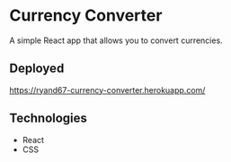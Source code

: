 # Currency Converter

A simple React app that allows you to convert currencies.

## Deployed

https://ryand67-currency-converter.herokuapp.com/

## Technologies 

* React
* CSS